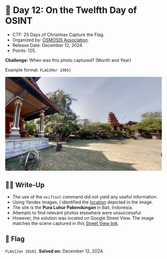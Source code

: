 # 📖 Day 12: On the Twelfth Day of OSINT

- CTF: 25 Days of Christmas Capture the Flag.
- Organized by: [OSMOSIS Association](https://osmosisinstitute.org/).
- Release Date: December 12, 2024.
- Points: 125.

**Challenge:** When was this photo captured? (Month and Year)

Example format: `FLAG{Mar 1905}`

<p align="center"><img src="Look.jpg" width="800"></p>

## ✍🏻 Write-Up

- The use of the `exiftool` command did not yield any useful information.
- Using Yandex Images, I identified the [location](https://commons.wikimedia.org/wiki/File:049_Unusual_Brick_Gateway,_The_Tanah_Lot_Area,_Tabanan,_Bali,_photograph_by_Anandajoti_Bhikkhu.jpg) depicted in the image.
- The site is the **Pura Luhur Pakendungan** in Bali, Indonesia.
- Attempts to find relevant photos elsewhere were unsuccessful.
- However, the solution was located on Google Street View. The image matches the scene captured in this [Street View link](https://www.google.com/maps/place/Pura+Luhur+Pakendungan/@-8.6155504,115.0868762,3a,75y,211.95h,82.49t/data=!3m8!1e1!3m6!1sAF1QipO9zoJkVBsrLGirBP3SlT39hQnqqJflGgSKmzif!2e10!3e11!6shttps:%2F%2Flh5.googleusercontent.com%2Fp%2FAF1QipO9zoJkVBsrLGirBP3SlT39hQnqqJflGgSKmzif%3Dw900-h600-k-no-pi7.508775916965547-ya123.95498784322564-ro0-fo100!7i7168!8i3584!4m6!3m5!1s0x2dd2377923a4fc3b:0xfac9500fb2a48d65!8m2!3d-8.6155625!4d115.0868906!16s%2Fg%2F11c5svkv_t?entry=ttu&g_ep=EgoyMDI0MTIxMS4wIKXMDSoASAFQAw%3D%3D).

## 🏁 Flag

`FLAG{Jan 2016}`. **Solved on:** December 12, 2024.